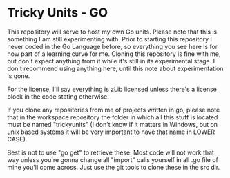 # Tricky Units - GO

This repository will serve to host my own Go units.
Please note that this is something I am still experimenting with.
Prior to starting this repository I never coded in the Go Language before, so everything you see here is for now part of a learning curve for me.
Cloning this repository is fine with me, but don't expect anything from it while it's still in its experimental stage.
I don't recommend using anything here, until this note about experimentation is gone.

For the license, I'll say everything is zLib licensed unless there's a license block in the code stating otherwise.

If you clone any repositories from me of projects written in go, please note that in the workspace repository the folder in which all this stuff is located must be named "trickyunits" (I don't know if it matters in Windows, but on unix based systems it will be very important to have that name in LOWER CASE).



Best is not to use "go get" to retrieve these. Most code will not work that way unless you're gonna change all "import" calls yourself in all .go file of mine you'll come across. Just use the git tools to clone these in the src dir.

